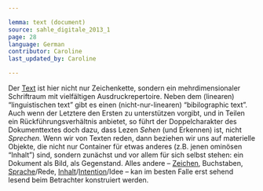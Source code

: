 ```yaml
---

lemma: text (document)
source: sahle_digitale_2013_1
page: 28
language: German
contributor: Caroline
last_updated_by: Caroline

---
```


Der [Text](text.html) ist hier nicht nur Zeichenkette, sondern ein mehrdimensionaler Schriftraum mit vielfältigen Ausdruckrepertoire. Neben dem (linearen) “linguistischen text” gibt es einen (nicht-nur-linearen) “bibilographic text”. Auch wenn der Letztere den Ersten zu unterstützen vorgibt, und in Teilen ein Rückführungsverhältnis anbietet, so führt der Doppelcharakter des Dokumenttextes doch dazu, dass Lezen _Sehen_ (und Erkennen) ist, nicht _Sprechen_. Wenn wir von Texten reden, dann beziehen wir uns auf materielle Objekte, die nicht nur Container für etwas anderes (z.B. jenen ominösen “Inhalt”) sind, sondern zunächst und vor allem für sich selbst stehen: ein Dokument als Bild, als Gegenstand. Alles andere – [Zeichen](textSign.html), Buchstaben, [Sprache](textExpression.html)/Rede, [Inhalt](textContent.html)/[Intention](intentionality.html)/Idee – kan im besten Falle erst sehend lesend beim Betrachter konstruiert werden.
